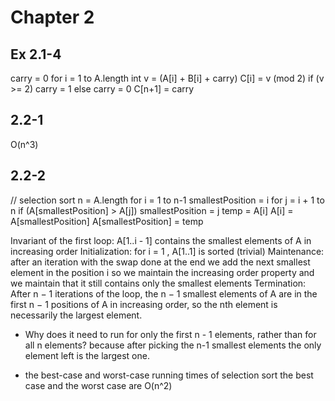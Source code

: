 
# Chapter 2

## Ex 2.1-4

carry = 0
for i = 1 to A.length
    int v = (A[i] + B[i] + carry)
    C[i] = v (mod 2)
    if (v >= 2)
        carry = 1
    else
        carry = 0
C[n+1] = carry

## 2.2-1
O(n^3)

## 2.2-2

// selection sort
n = A.length
for i = 1 to n-1
    smallestPosition = i
    for j = i + 1 to n
        if (A[smallestPosition] > A[j])
            smallestPosition = j
    temp = A[i]
    A[i] = A[smallestPosition]
    A[smallestPosition] = temp

Invariant of the first loop: A[1..i - 1] contains the smallest elements of A in increasing order
    Initialization: for i = 1 , A[1..1] is sorted (trivial)
    Maintenance: after an iteration with the swap done at the end we add the next smallest element in the position i
        so we maintain the increasing order property and we maintain that it still contains only the smallest elements
    Termination: After n − 1 iterations of the loop, the n − 1
                 smallest elements of A are in the first n − 1 positions of A in increasing order,
                 so the nth element is necessarily the largest element.


- Why does it need to run for only the first n - 1 elements, rather than for all n elements?
because after picking the n-1 smallest elements the only element left is the largest one.

- the best-case and worst-case running times of selection sort
the best case and the worst case are O(n^2)

